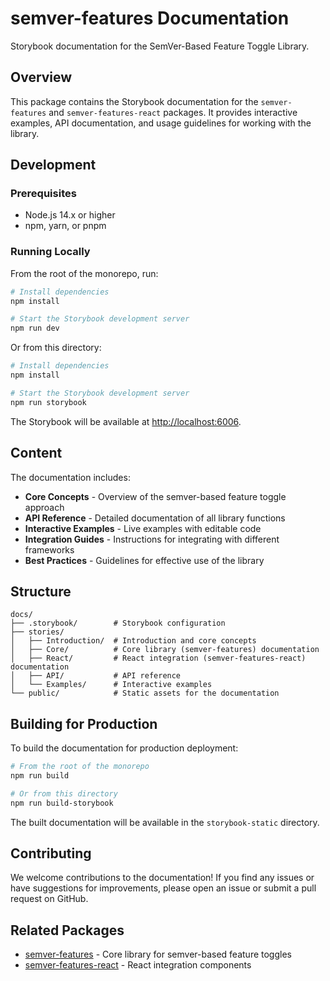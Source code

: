 # semver-features Documentation

Storybook documentation for the SemVer-Based Feature Toggle Library.

## Overview

This package contains the Storybook documentation for the `semver-features` and `semver-features-react` packages. It provides interactive examples, API documentation, and usage guidelines for working with the library.

## Development

### Prerequisites

- Node.js 14.x or higher
- npm, yarn, or pnpm

### Running Locally

From the root of the monorepo, run:

```bash
# Install dependencies
npm install

# Start the Storybook development server
npm run dev
```

Or from this directory:

```bash
# Install dependencies
npm install

# Start the Storybook development server
npm run storybook
```

The Storybook will be available at [http://localhost:6006](http://localhost:6006).

## Content

The documentation includes:

- **Core Concepts** - Overview of the semver-based feature toggle approach
- **API Reference** - Detailed documentation of all library functions
- **Interactive Examples** - Live examples with editable code
- **Integration Guides** - Instructions for integrating with different frameworks
- **Best Practices** - Guidelines for effective use of the library

## Structure

```
docs/
├── .storybook/        # Storybook configuration
├── stories/
│   ├── Introduction/  # Introduction and core concepts
│   ├── Core/          # Core library (semver-features) documentation
│   ├── React/         # React integration (semver-features-react) documentation
│   ├── API/           # API reference
│   └── Examples/      # Interactive examples
└── public/            # Static assets for the documentation
```

## Building for Production

To build the documentation for production deployment:

```bash
# From the root of the monorepo
npm run build

# Or from this directory
npm run build-storybook
```

The built documentation will be available in the `storybook-static` directory.

## Contributing

We welcome contributions to the documentation! If you find any issues or have suggestions for improvements, please open an issue or submit a pull request on GitHub.

## Related Packages

- [semver-features](../../packages/semver-features) - Core library for semver-based feature toggles
- [semver-features-react](../../packages/semver-features-react) - React integration components 